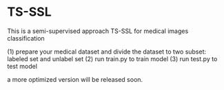 # TS-SSL
This is a semi-supervised approach TS-SSL for medical images classification

(1) prepare your medical dataset and divide the dataset to two subset: labeled set and unlabel set
(2) run train.py to train model
(3) run test.py to test model

a more optimized version will be released soon. 
